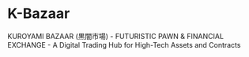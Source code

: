 # K-Bazaar
KUROYAMI BAZAAR (黒闇市場) - FUTURISTIC PAWN &amp; FINANCIAL EXCHANGE  - A Digital Trading Hub for High-Tech Assets and Contracts
